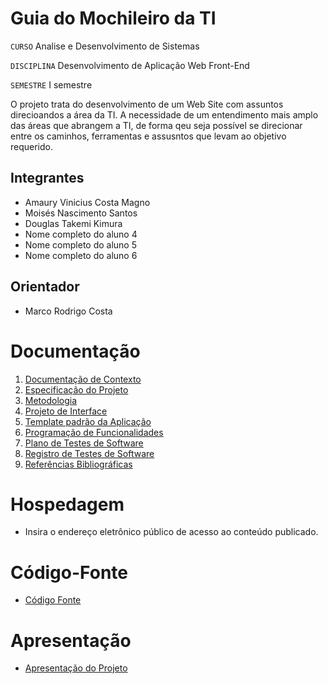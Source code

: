 # Guia do Mochileiro da TI

`CURSO`
Analise e Desenvolvimento de Sistemas

`DISCIPLINA`
Desenvolvimento de Aplicação Web Front-End

`SEMESTRE`
I semestre

O projeto trata do desenvolvimento de um Web Site com assuntos direcioandos a área da
TI. A necessidade de um entendimento mais amplo das áreas que abrangem a TI, de forma
qeu seja possível se direcionar entre os caminhos, ferramentas e assusntos que levam 
ao objetivo requerido.

## Integrantes

* Amaury Vinicius Costa Magno
* Moisés Nascimento Santos
* Douglas Takemi Kimura
* Nome completo do aluno 4
* Nome completo do aluno 5
* Nome completo do aluno 6

## Orientador

* Marco Rodrigo Costa

# Documentação

<ol>
<li><a href="documentos/01-Documentação de Contexto.md"> Documentação de Contexto</a></li>
<li><a href="documentos/02-Especificação do Projeto.md"> Especificação do Projeto</a></li>
<li><a href="documentos/03-Metodologia.md"> Metodologia</a></li>
<li><a href="documentos/04-Projeto de Interface.md"> Projeto de Interface</a></li>
<li><a href="documentos/05-Template padrão da Aplicação.md"> Template padrão da Aplicação</a></li>
<li><a href="documentos/06-Programação de Funcionalidades.md"> Programação de Funcionalidades</a></li>
<li><a href="documentos/07-Plano de Testes de Software.md"> Plano de Testes de Software</a></li>
<li><a href="documentos/08-Registro de Testes de Software.md"> Registro de Testes de Software</a></li>
<li><a href="documentos/09-Referências.md"> Referências Bibliográficas</a></li>
</ol>

# Hospedagem

* Insira o endereço eletrônico público de acesso ao conteúdo publicado. 

# Código-Fonte

* <a href="codigo-fonte/README.md">Código Fonte</a>

# Apresentação

* <a href="apresentacao/README.md">Apresentação do Projeto</a>

